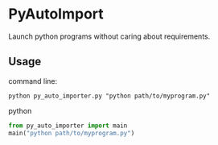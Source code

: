 # PyAutoImport
Launch python programs without caring about requirements.

## Usage

command line:
```
python py_auto_importer.py "python path/to/myprogram.py"
```

python
```py
from py_auto_importer import main
main("python path/to/myprogram.py")
```
